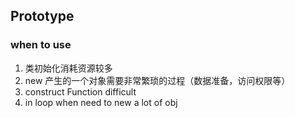 ## Prototype

### when to use
1. 类初始化消耗资源较多
2. new 产生的一个对象需要非常繁琐的过程（数据准备，访问权限等）
3. construct Function difficult
4. in loop when need to new a lot of obj 